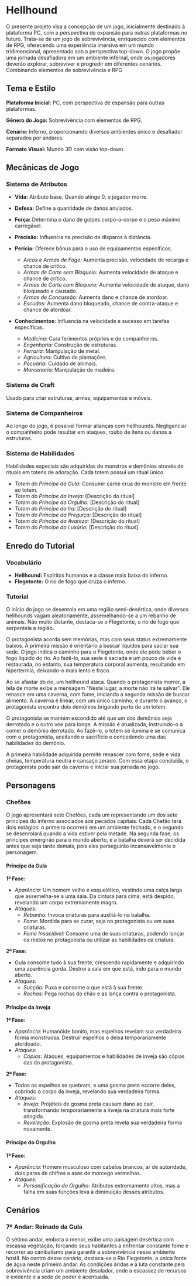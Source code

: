 
# Hellhound

O presente projeto visa a concepção de um jogo, inicialmente destinado à plataforma PC, com a perspectiva de expansão para outras plataformas no futuro. Trata-se de um jogo de sobrevivência, enriquecido com elementos de RPG, oferecendo uma experiência imersiva em um mundo tridimensional, apresentado sob a perspectiva top-down.
O jogo propõe uma jornada desafiadora em um ambiente infernal, onde os jogadores deverão explorar, sobreviver e progredir em diferentes cenários. Combinando elementos de sobrevivência e RPG


## Tema e Estilo
**Plataforma Inicial:** PC, com perspectiva de expansão para outras plataformas.

**Gênero do Jogo:** Sobrevivência com elementos de RPG.

**Cenário:** Inferno, proporcionando diversos ambientes único e desafiador separados por andares.

**Formato Visual:** Mundo 3D com visão top-down.


## Mecânicas de Jogo

### Sistema de Atributos

- **Vida:** Atributo base. Quando atinge 0, o jogador morre.
- **Defesa:** Define a quantidade de danos anulados.
- **Força:** Determina o dano de golpes corpo-a-corpo e o peso máximo carregável.
- **Precisão:** Influencia na precisão de disparos à distância.
- **Perícia:** Oferece bônus para o uso de equipamentos específicos.

  - *Arcos e Armas de Fogo:* Aumenta precisão, velocidade de recarga e chance de crítico.
  - *Armas de Corte sem Bloqueio:* Aumenta velocidade de ataque e chance de crítico.
  - *Armas de Corte com Bloqueio:* Aumenta velocidade de ataque, dano bloqueado e causado.
  - *Armas de Concussão:* Aumenta dano e chance de atordoar.
  - *Escudos:* Aumenta dano bloqueado, chance de contra-ataque e chance de atordoar.

- **Conhecimentos:** Influencia na velocidade e sucesso em tarefas específicas.

  - *Medicina:* Cura ferimentos próprios e de companheiros.
  - *Engenharia:* Construção de estruturas.
  - *Ferraria:* Manipulação de metal.
  - *Agricultura:* Cultivo de plantações.
  - *Pecuária:* Cuidado de animais.
  - *Marcenaria:* Manipulação de madeira.

### Sistema de Craft

Usado para criar estruturas, armas, equipamentos e móveis.

### Sistema de Companheiros

Ao longo do jogo, é possível formar alianças com hellhounds. Negligenciar o companheiro pode resultar em ataques, roubo de itens ou danos a estruturas.

### Sistema de Habilidades

Habilidades especiais são adquiridas de monstros e demônios através de rituais em totens de adoração. Cada totem possui um ritual único.

  - *Totem do Príncipe da Gula:* Consumir carne crua do monstro em frente ao totem.
  - *Totem do Príncipe da Inveja:* [Descrição do ritual]
  - *Totem do Príncipe do Orgulho:* [Descrição do ritual]
  - *Totem do Príncipe da Ira:* [Descrição do ritual]
  - *Totem do Príncipe da Preguiça:* [Descrição do ritual]
  - *Totem do Príncipe da Avareza:* [Descrição do ritual]
  - *Totem do Príncipe da Luxúria:* [Descrição do ritual]
## Enredo do Tutorial

### Vocabulário
- **Hellhound:** Espíritos humanos e a classe mais baixa do inferno.
- **Flegetonte:** O rio de fogo que cruza o inferno.

### Tutorial

O início do jogo se desenrola em uma região semi-desértica, onde diversos hellhounds vagam aleatoriamente, assemelhando-se a um rebanho de animais. Não muito distante, destaca-se o Flegetonte, o rio de fogo que serpenteia a região.

O protagonista acorda sem memórias, mas com seus status extremamente baixos. A primeira missão é orientá-lo a buscar líquidos para saciar sua sede. O jogo indica o caminho para o Flegetonte, onde ele pode beber o fogo líquido do rio. Ao fazê-lo, sua sede é saciada e um pouco de vida é restaurada, no entanto, sua temperatura corporal aumenta, resultando em hipertermia, deixando-o mais lento e fraco.

Ao se afastar do rio, um hellhound ataca. Quando o protagonista morrer, a tela de morte exibe a mensagem "Neste lugar, a morte não irá te salvar". Ele renasce em uma caverna, com fome, iniciando a segunda missão de buscar alimento. A caverna é linear, com um único caminho, e durante o avanço, o protagonista encontra dois demônios brigando perto de um totem.

O protagonista se mantém escondido até que um dos demônios seja derrotado e o outro voe para longe. A missão é atualizada, instruindo-o a comer o demônio derrotado. Ao fazê-lo, o totem se ilumina e se comunica com o protagonista, aceitando o sacrifício e concedendo uma das habilidades do demônio.

A primeira habilidade adquirida permite renascer com fome, sede e vida cheias, temperatura neutra e cansaço zerado. Com essa etapa concluída, o protagonista pode sair da caverna e iniciar sua jornada no jogo.
## Personagens

### Chefões

O jogo apresentará sete Chefões, cada um representando um dos sete príncipes do inferno associados aos pecados capitais. Cada Chefão terá dois estágios: o primeiro ocorrerá em um ambiente fechado, e o segundo se desenrolará quando a vida estiver pela metade. Na segunda fase, os príncipes emergirão para o mundo aberto, e a batalha deverá ser decidida antes que seja tarde demais, pois eles perseguirão incansavelmente o personagem.

#### Príncipe da Gula

**1ª Fase:**
- *Aparência:* Um homem velho e esquelético, vestindo uma calça larga que assemelha-se a uma saia. Da cintura para cima, está despido, revelando um corpo extremamente magro.
- *Ataques:*
  - *Rebanho:* Invoca criaturas para auxiliá-lo na batalha.
  - *Fome:* Mordida para se curar, seja no protagonista ou em suas criaturas.
  - *Fome Insaciável:* Consome uma de suas criaturas, podendo lançar os restos no protagonista ou utilizar as habilidades da criatura.

**2ª Fase:**
- Gula consome tudo à sua frente, crescendo rapidamente e adquirindo uma aparência gorda. Destroi a sala em que está, indo para o mundo aberto.
- *Ataques:*
  - *Sucção:* Puxa e consome o que está à sua frente.
  - *Rochas:* Pega rochas do chão e as lança contra o protagonista.

#### Príncipe da Inveja

**1ª Fase:**
- *Aparência:* Humanóide bonito, mas espelhos revelam sua verdadeira forma monstruosa. Destruir espelhos o deixa temporariamente atordoado.
- *Ataques:*
  - *Cópias:* Ataques, equipamentos e habilidades de inveja são cópias das do protagonista.

**2ª Fase:**
- Todos os espelhos se quebram, e uma gosma preta escorre deles, cobrindo o corpo da inveja, revelando sua verdadeira forma.
- *Ataques:*
  - *Inveja:* Projéteis de gosma preta causam dano ao cair, transformando temporariamente a inveja na criatura mais forte atingida.
  - *Revelação:* Explosão de gosma preta revela sua verdadeira forma novamente.

#### Príncipe do Orgulho

**1ª Fase:**
- *Aparência:* Homem musculoso com cabelos brancos, ar de autoridade, dois pares de chifres e asas de morcego vermelhas.
- *Ataques:*
  - *Personificação do Orgulho:* Atributos extremamente altos, mas a falha em suas funções leva à diminuição desses atributos.

## Cenários

### 7º Andar: Reinado da Gula

O sétimo andar, embora o menor, exibe uma paisagem desértica com escassa vegetação, forçando seus habitantes a enfrentar constante fome e recorrer ao canibalismo para garantir a sobrevivência nesse ambiente hostil. No centro desse cenário, destaca-se o Rio Flegetonte, a única fonte de água neste primeiro andar. As condições áridas e a luta constante pela sobrevivência criam um ambiente desolador, onde a escassez de recursos é evidente e a sede de poder é acentuada.
